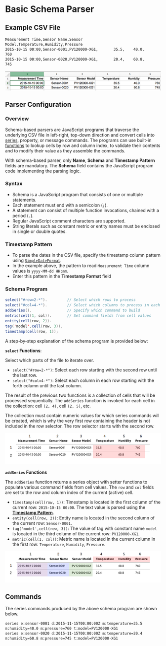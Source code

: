 # Basic Schema Parser

## Example CSV File

```csv
Measurement Time,Sensor Name,Sensor Model,Temperature,Humidity,Pressure
2015-10-15 00:00,Sensor-0001,PV120000-XG1,       35.5,    40.0,     760
2015-10-15 00:00,Sensor-0020,PV120000-XG1,       20.4,    60.8,     745
```

![](./images/excel-basic.png)

## Parser Configuration

### Overview

Schema-based parsers are JavaScript programs that traverse the underlying CSV file in left-right, top-down direction and convert cells into [series](https://axibase.com/docs/atsd/api/network/series.html), property, or message commands. The programs can use built-in [functions](../csv-schema.md#schema-functions) to lookup cells by row and column index, to validate their contents and to modify their value as they assemble the commands.

With schema-based parser, only **Name**, **Schema** and **Timestamp Pattern** fields are mandatory. The **Schema** field contains the JavaScript program code implementing the parsing logic.

### Syntax

* Schema is a JavaScript program that consists of one or multiple statements.
* Each statement must end with a semicolon (`;`).
* A statement can consist of multiple function invocations, chained with a period (`.`).
* Regular JavaScript comment characters are supported.
* String literals such as constant metric or entity names must be enclosed in single or double quotes.

### Timestamp Pattern

* To parse the dates in the CSV file, specify the timestamp column pattern using [`SimpleDateFormat`](https://docs.oracle.com/javase/7/docs/api/java/text/SimpleDateFormat.html).
* In the example above, the pattern to read `Measurement Time` column values is `yyyy-MM-dd HH:mm`.
* Enter this pattern in the **Timestamp Format** field

### Schema Program

```java
select("#row=2-*").         // Select which rows to process
select("#col=4-*").         // Select which columns to process in each row
addSeries().                // Specify which command to build
metric(cell(1, col)).       // Set command fields from cell values
entity(cell(row, 2)).
tag('model',cell(row, 3)).
timestamp(cell(row, 1));
```

A step-by-step explanation of the schema program is provided below:

**`select` Functions**:

Select which parts of the file to iterate over.

* `select("#row=2-*")`: Select each row starting with the second row until the last row.
* `select("#col=4-*")`: Select each column in each row starting with the forth column until the last column.

The result of the previous two functions is a collection of cells that will be processed sequentially. The `addSeries` function is invoked for each cell in the collection: cell `(2, 4)`, cell `(2, 5)`, etc.

The collection must contain numeric values for which series commands will be created, which is why the very first row containing the header is not included in the row selector. The row selector starts with the second row.

![](../../images/table-select-3.png)

**`addSeries` Functions**

The `addSeries` function returns a series object with setter functions to populate various command fields from cell values. The `row` and `col` fields are set to the row and column index of the current (active) cell.

* `timestamp(cell(row, 1))`: Timestamp is located in the first column of the current row: `2015-10-15 00:00`. The text value is parsed using the [**Timestamp Pattern**](#timestamp-pattern).
* `entity(cell(row, 2))`: Entity name is located in the second column of the current row: `Sensor-0001`.
* `tag('model',cell(row, 3))`: The value of tag with constant name `model` is located in the third column of the current row: `PV120000-XG1`.
* `metric(cell(1, col))`: Metric name is located in the current column in the first row: `Temperature`, `Humidity`, `Pressure`.

![](../../images/table-series-4.png)

## Commands

The series commands produced by the above schema program are shown below.

```ls
series e:sensor-0001 d:2015-11-15T00:00:00Z m:temperature=35.5 m:humidity=40.0 m:pressure=760 t:model=PV120000-XG1
series e:sensor-0020 d:2015-11-15T00:00:00Z m:temperature=20.4 m:humidity=60.8 m:pressure=745 t:model=PV120000-XG1
```
